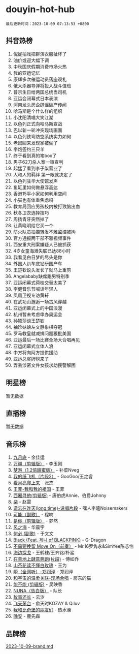 # douyin-hot-hub

`最后更新时间：2023-10-09 07:13:53 +0800`

## 抖音热榜

1. 倪妮拍戏把群演衣服扯坏了
1. 油价或迎大幅下调
1. 中秋国庆假期消费市场火热
1. 我的亚运记忆
1. 康辉多次催运动员落座观礼
1. 俄大杀器导弹将投入战斗值班
1. 普京生日给两国总统当司机
1. 亚运会闭幕式日本表演
1. 河南龙头房企辟谣破产传闻
1. 哈马斯是个什么样的组织
1. 小沈阳清唱大笑江湖
1. 以色列正式向哈马斯宣战
1. 巴以新一轮冲突现场画面
1. 以色列铁穹防空系统实力如何
1. 老鼠回来发现家被偷了
1. 李炮签约三只羊
1. 终于看到真的笔box了
1. 男子62刀杀人案一审宣判
1. 起猛了看到李子柒营业了
1. 人和人的羁绊 第一眼就决定了
1. 以色列驻华大使馆发声
1. 鱼缸里如何做悬浮高达
1. 香港15平小家如何利用空间
1. 小猫也有体重焦虑吗
1. 教育局回应男孩校内被打致脑出血
1. 秋冬卫衣选择技巧
1. 周扬青牙突然掉了
1. 让黄晓明给它买一个
1. 防火队员拍摄转发不雅监控被拘
1. 官方通报两干部不雅视频事件
1. 西安重大刑案嫌疑人已被抓获
1. 4岁女童海滩失联已达88小时
1. 我看见白日梦的尽头是你
1. 外国人趴车底钻研国产车
1. 王楚钦说头发长了就马上重剪
1. Angelababy缺席跑男特别季
1. 亚运闭幕式荷桂交替太美了
1. 李健音乐节喊话年轻人
1. 凤凰卫视专访黄轩
1. 在武功山邂逅一场古风穿越
1. 亚运闭幕式上的中国浪漫
1. 杭州暂未考虑申办奥运会
1. 孙颖莎谈王楚钦
1. 袖珍姑娘左文静象棋夺冠
1. 罗马教皇就减排问题狠批美国
1. 亚运最后一场比赛全场大合唱再见
1. 亚运闭幕式立体人浪
1. 中方将向阿方提供援助
1. 亚运总奖牌榜来了
1. 弄丢涉密文件女孩求助民警解困

## 明星榜

暂无数据

## 直播榜

暂无数据

## 音乐榜

1. [九月底](https://sf6-cdn-tos.douyinstatic.com/obj/tos-cn-ve-2774/oMfewG4PDTFhF8iz3OGQ7ABH5i6fCgnMaoCbzZ) - 余佳运
1. [万疆（剪辑版）](https://sf6-cdn-tos.douyinstatic.com/obj/tos-cn-ve-2774/ooG7oVgFlDTelKCjCsTTobQvbdtj1BBQXnfZd8) - 李玉刚
1. [梦游（1.2倍甜蜜版）](https://sf6-cdn-tos.douyinstatic.com/obj/tos-cn-ve-2774/o4gyAUm8hwufoEABmwVIiQtHsFuGzAEEWtNMzo) - 补菜Nveg
1. [我的纸飞机（片段2）](https://sf3-cdn-tos.douyinstatic.com/obj/tos-cn-ve-2774/oM2ZrKcg2CD5AeRB2gkeXOFB1IxAGJdZPazYHf) - GooGoo/王之睿
1. [看月亮爬上来](https://sf3-cdn-tos.douyinstatic.com/obj/tos-cn-ve-2774/356c324112764016b25295e535f2daf0) - 张杰
1. [王菲-我和我的祖国](https://sf6-cdn-tos.douyinstatic.com/obj/tos-cn-ve-2774/3ef0f373017541e18566595c96123cab) - 王菲
1. [西厢寻他(剪辑版)](https://sf6-cdn-tos.douyinstatic.com/obj/tos-cn-ve-2774/oUsAVfAQKlRNxEv5qxvIB8o5qmIWUcXbzJKJhw) - 唐伯虎Annie、伯爵Johnny
1. [朵](https://sf3-cdn-tos.douyinstatic.com/obj/tos-cn-ve-2774/932f5bdfcd7c47b880525e92ab8a4999) - 赵雷
1. [遗忘在昨天(long time)-说唱片段](https://sf6-cdn-tos.douyinstatic.com/obj/tos-cn-ve-2774/oIynqctDJIzUJY3Q2CeIFe5nA2gC7DS2bfZamd) - 嘿人李逵Noisemakers
1. [可能（副歌）](https://sf3-cdn-tos.douyinstatic.com/obj/tos-cn-ve-2774/cde1731888894259b333569393c2fb51) - 程响
1. [是你（剪辑版）](https://sf6-cdn-tos.douyinstatic.com/obj/tos-cn-ve-2774/46019dae783c4c969944217fe1cfafc4) - 梦然
1. [风之海](https://sf3-cdn-tos.douyinstatic.com/obj/tos-cn-ve-2774/oInqZ2gFbCQvB6wZNnZlJpBcfDBQ8t1e1XwYAi) - 华晨宇
1. [何必 (副歌)](https://sf3-cdn-tos.douyinstatic.com/obj/tos-cn-ve-2774/okuRVVnhXysQOM6IEAfyBsgzwvoF7Az6tNiWDB) - 于文文
1. [Black (Feat. 제니 of BLACKPINK)](https://sf6-cdn-tos.douyinstatic.com/obj/tos-cn-ve-2774/2eb92e2debbe4fe0a552bc099aef7f28) - G-Dragon
1. [不需要挽留 Move On（前奏）](https://sf3-cdn-tos.douyinstatic.com/obj/tos-cn-ve-2774/ooCBhgCCkF4nExzQL9WZSUbitfA8IsDkgQIYhe) - Mr.16罗隽永&SimYee陈芯怡
1. [海边探戈](https://sf6-cdn-tos.douyinstatic.com/obj/tos-cn-ve-2774/os9gE0VQCGqt6VQkZDyBBYvfSDY0QFe3vVmubn) - 王鹤棣/王齐铭/朴鲨
1. [在草地上肆意奔跑(片段)](https://sf6-cdn-tos.douyinstatic.com/obj/tos-cn-ve-2774/8831d494742f45dabdfa8adb8b817259) - 傅如乔
1. [山茶花读不懂白玫瑰](https://sf3-cdn-tos.douyinstatic.com/obj/tos-cn-ve-2774/osfn8B7DktrRHEPJgPCfDbw7QDQEkwC16BxZg9) - 王为
1. [瞬（全网听）-郑润泽](https://sf6-cdn-tos.douyinstatic.com/obj/tos-cn-ve-2774/o4Vb9eJZClCZTnRQYy0BRSeHGrDtrkrQgIBvQt) - 郑润泽
1. [和宇宙的温柔关联-现场合唱](https://sf6-cdn-tos.douyinstatic.com/obj/tos-cn-ve-2774/o0hONGDYQBgk0e5bqDeQOonVmncA6tC2nBwZLT) - 房东的猫
1. [能不能 (剪辑版)](https://sf3-cdn-tos.douyinstatic.com/obj/tos-cn-ve-2774/fc4a6c45b4a34277ba4088e1d7fdff98) - 吴映香
1. [NUNA（告白版）](https://sf6-cdn-tos.douyinstatic.com/obj/tos-cn-ve-2774/a65828cbd8ce41a78a430a58b49f4feb) - 队长
1. [故事还长](https://sf3-cdn-tos.douyinstatic.com/obj/tos-cn-ve-2774/30a26758c8594f0ab81ac675c33ee2c5) - 云汐
1. [飞天茅台](https://sf3-cdn-tos.douyinstatic.com/obj/tos-cn-ve-2774/o4GhTV5kIuMWmC2Ai1WzNglssgBfQaqQCSLxUU) - 俞天时KOZAY & Q.luv
1. [我和比奇堡的朋友们](https://sf6-cdn-tos.douyinstatic.com/obj/tos-cn-ve-2774/f0505db981ea4a6d91453a15924a82aa) - 热水澡
1. [晚安](https://sf3-cdn-tos.douyinstatic.com/obj/tos-cn-ve-2774/a724c5e224464218839820f4e4fd632f) - 鹿先森

## 品牌榜

[2023-10-09-brand.md](2023-10-09-brand.md)
